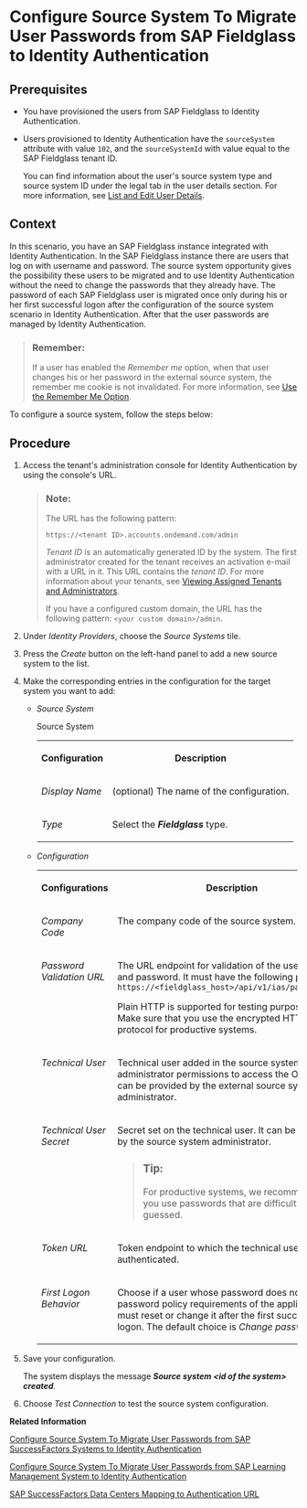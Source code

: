 <!-- loiob0c7ec883b384eecb833776503e53509 -->

# Configure Source System To Migrate User Passwords from SAP Fieldglass to Identity Authentication



<a name="loiob0c7ec883b384eecb833776503e53509__prereq_ibr_d4t_lgb"/>

## Prerequisites

-   You have provisioned the users from SAP Fieldglass to Identity Authentication.
-   Users provisioned to Identity Authentication have the `sourceSystem` attribute with value `102`, and the `sourceSystemId` with value equal to the SAP Fieldglass tenant ID.

    You can find information about the user's source system type and source system ID under the legal tab in the user details section. For more information, see [List and Edit User Details](list-and-edit-user-details-045cb01.md).




## Context

In this scenario, you have an SAP Fieldglass instance integrated with Identity Authentication. In the SAP Fieldglass instance there are users that log on with username and password. The source system opportunity gives the possibility these users to be migrated and to use Identity Authentication without the need to change the passwords that they already have. The password of each SAP Fieldglass user is migrated once only during his or her first successful logon after the configuration of the source system scenario in Identity Authentication. After that the user passwords are managed by Identity Authentication.

> ### Remember:  
> If a user has enabled the *Remember me* option, when that user changes his or her password in the external source system, the remember me cookie is not invalidated. For more information, see [Use the Remember Me Option](../User-Guide/use-the-remember-me-option-bc7c6c6.md).

To configure a source system, follow the steps below:



## Procedure

1.  Access the tenant's administration console for Identity Authentication by using the console's URL.

    > ### Note:  
    > The URL has the following pattern:
    > 
    > `https://<tenant ID>.accounts.ondemand.com/admin`
    > 
    > *Tenant ID* is an automatically generated ID by the system. The first administrator created for the tenant receives an activation e-mail with a URL in it. This URL contains the *tenant ID*. For more information about your tenants, see [Viewing Assigned Tenants and Administrators](../viewing-assigned-tenants-and-administrators-f56e6f2.md).
    > 
    > If you have a configured custom domain, the URL has the following pattern: `<your custom domain>/admin`.

2.  Under *Identity Providers*, choose the *Source Systems* tile.

3.  Press the *Create* button on the left-hand panel to add a new source system to the list.

4.  Make the corresponding entries in the configuration for the target system you want to add:

    -   *Source System*

        <a name="loiob0c7ec883b384eecb833776503e53509__table_pcc_qmv_jgb"/>Source System


        <table>
        <tr>
        <th valign="top">

        Configuration


        
        </th>
        <th valign="top">

        Description


        
        </th>
        </tr>
        <tr>
        <td valign="top">

        *Display Name*


        
        </td>
        <td valign="top">

        \(optional\) The name of the configuration.


        
        </td>
        </tr>
        <tr>
        <td valign="top">

        *Type*


        
        </td>
        <td valign="top">

        Select the ***Fieldglass*** type.


        
        </td>
        </tr>
        </table>
        

    -   *Configuration*


        <table>
        <tr>
        <th valign="top">

        Configurations


        
        </th>
        <th valign="top">

        Description


        
        </th>
        </tr>
        <tr>
        <td valign="top">

        *Company Code*


        
        </td>
        <td valign="top">

        The company code of the source system.


        
        </td>
        </tr>
        <tr>
        <td valign="top">

        *Password Validation URL*


        
        </td>
        <td valign="top">

        The URL endpoint for validation of the users name and password. It must have the following pattern: `https://<fieldglass_host>/api/v1/ias/passwordsync`

        Plain HTTP is supported for testing purposes only. Make sure that you use the encrypted HTTPS protocol for productive systems.


        
        </td>
        </tr>
        <tr>
        <td valign="top">

        *Technical User*


        
        </td>
        <td valign="top">

        Technical user added in the source system that has administrator permissions to access the OData API. It can be provided by the external source system administrator.


        
        </td>
        </tr>
        <tr>
        <td valign="top">

        *Technical User Secret*


        
        </td>
        <td valign="top">

        Secret set on the technical user. It can be provided by the source system administrator.

        > ### Tip:  
        > For productive systems, we recommend that you use passwords that are difficult to be guessed.


        
        </td>
        </tr>
        <tr>
        <td valign="top">

        *Token URL*


        
        </td>
        <td valign="top">

        Token endpoint to which the technical user is authenticated.


        
        </td>
        </tr>
        <tr>
        <td valign="top">

        *First Logon Behavior*


        
        </td>
        <td valign="top">

        Choose if a user whose password does not meet the password policy requirements of the application must reset or change it after the first successful logon. The default choice is *Change password*.


        
        </td>
        </tr>
        </table>
        

5.  Save your configuration.

    The system displays the message ***Source system <id of the system\> created***.

6.  Choose *Test Connection* to test the source system configuration.


**Related Information**  


[Configure Source System To Migrate User Passwords from SAP SuccessFactors Systems to Identity Authentication](configure-source-system-to-migrate-user-passwords-from-sap-successfactors-systems-to-iden-671d2e6.md)

[Configure Source System To Migrate User Passwords from SAP Learning Management System to Identity Authentication](configure-source-system-to-migrate-user-passwords-from-sap-learning-management-system-to-0d85eb7.md)

[SAP SuccessFactors Data Centers Mapping to Authentication URL](sap-successfactors-data-centers-mapping-to-authentication-url-f38bb6b.md)


